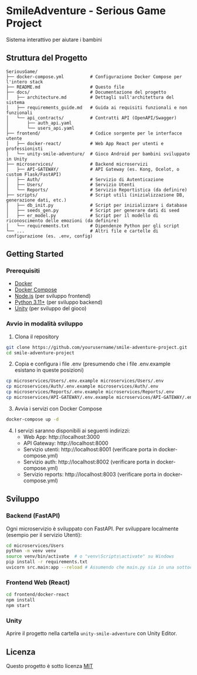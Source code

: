 # SmileAdventure - Serious Game Project

Sistema interattivo per aiutare i bambini 
## Struttura del Progetto

```
SeriousGame/
├── docker-compose.yml          # Configurazione Docker Compose per l'intero stack
├── README.md                   # Questo file
├── docs/                       # Documentazione del progetto
│   ├── architecture.md         # Dettagli sull'architettura del sistema
│   ├── requirements_guide.md   # Guida ai requisiti funzionali e non funzionali
│   └── api_contracts/          # Contratti API (OpenAPI/Swagger)
│       ├── auth_api.yaml
│       └── users_api.yaml
├── frontend/                   # Codice sorgente per le interfacce utente
│   ├── docker-react/           # Web App React per utenti e professionisti
│   └── unity-smile-adventure/  # Gioco Android per bambini sviluppato in Unity
├── microservices/              # Backend microservizi
│   ├── API-GATEWAY/            # API Gateway (es. Kong, Ocelot, o custom Flask/FastAPI)
│   ├── Auth/                   # Servizio di Autenticazione
│   ├── Users/                  # Servizio Utenti
│   └── Reports/                # Servizio Reportistica (da definire)
├── scripts/                    # Script utili (inizializzazione DB, generazione dati, etc.)
│   ├── db_init.py              # Script per inizializzare i database
│   ├── seeds_gen.py            # Script per generare dati di seed
│   ├── er_model.py             # Script per il modello di riconoscimento delle emozioni (da definire)
│   └── requirements.txt        # Dipendenze Python per gli script
└── ...                         # Altri file e cartelle di configurazione (es. .env, config)
```

## Getting Started

### Prerequisiti

- [Docker](https://www.docker.com/get-started)
- [Docker Compose](https://docs.docker.com/compose/install/)
- [Node.js](https://nodejs.org/) (per sviluppo frontend)
- [Python 3.11+](https://www.python.org/downloads/) (per sviluppo backend)
- [Unity](https://unity.com/download) (per sviluppo del gioco)

### Avvio in modalità sviluppo

1. Clona il repository
```bash
git clone https://github.com/yourusername/smile-adventure-project.git
cd smile-adventure-project
```

2. Copia e configura i file .env (presumendo che i file .env.example esistano in queste posizioni)
```bash
cp microservices/Users/.env.example microservices/Users/.env
cp microservices/Auth/.env.example microservices/Auth/.env
cp microservices/Reports/.env.example microservices/Reports/.env
cp microservices/API-GATEWAY/.env.example microservices/API-GATEWAY/.env
```

3. Avvia i servizi con Docker Compose
```bash
docker-compose up -d
```

4. I servizi saranno disponibili ai seguenti indirizzi:
   - Web App: http://localhost:3000
   - API Gateway: http://localhost:8000
   - Servizio utenti: http://localhost:8001 (verificare porta in docker-compose.yml)
   - Servizio auth: http://localhost:8002 (verificare porta in docker-compose.yml)
   - Servizio reports: http://localhost:8003 (verificare porta in docker-compose.yml)

## Sviluppo

### Backend (FastAPI)

Ogni microservizio è sviluppato con FastAPI. Per sviluppare localmente (esempio per il servizio Utenti):

```bash
cd microservices/Users
python -m venv venv
source venv/bin/activate  # o "venv\Scripts\activate" su Windows
pip install -r requirements.txt
uvicorn src.main:app --reload # Assumendo che main.py sia in una sottocartella src
```

### Frontend Web (React)

```bash
cd frontend/docker-react
npm install
npm start
```


### Unity

Aprire il progetto nella cartella `unity-smile-adventure` con Unity Editor.

## Licenza

Questo progetto è sotto licenza [MIT](/LICENSE)
